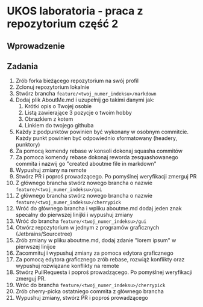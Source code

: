 # UKOS laboratoria - praca z repozytorium część 2

## Wprowadzenie
## Zadania
1. Zrób forka bieżącego repozytorium na swój profil
2. Zclonuj repozytorium lokalnie
3. Stwórz brancha `feature/<twoj_numer_indeksu>/markdown`
4. Dodaj plik AboutMe.md i uzupełnij go takimi danymi jak:
   1. Krótki opis o Twojej osobie
   2. Listą zawierające 3 pozycje o twoim hobby
   3. Obrazkiem z kotem
   4. Linkiem do twojego githuba
5. Każdy z podpunktów powinien być wykonany w osobnym commitcie. Każdy punkt powinien być odpowiednio sformatowany (headery, punktory)
6. Za pomocą komendy rebase w konsoli dokonaj squasha commitów
7. Za pomoca komendy rebase dokonaj reworda zesquashowanego commita i nazwij go "created aboutme file in markdown"
8. Wypushuj zmiany na remote
9. Stwórz PR i poproś prowadzącego. Po pomyślnej weryfikacji zmerguj PR
10. Z głównego brancha stwórz nowego brancha o nazwie `feature/<twoj_numer_indeksu>/gui`
11. Z głównego brancha stwórz nowego brancha o nazwie `feature/<twoj_numer_indeksu>/cherrypick`
11. Wróć do głównego brancha i wpliku aboutme.md dodaj jeden znak specalny do pierwszej linijki i wypushuj zmiany
12. Wróć do brancha `feature/<twoj_numer_indeksu>/gui`
13. Otwórz repozytorium w jednym z programów graficznych (Jetbrains/Sourcetree)
14. Zrób zmiany w pliku aboutme.md, dodaj zdanie "lorem ipsum" w pierwszej linijce
15. Zacommituj i wypushuj zmiany za pomoca edytora graficznego
16. Za pomocą edytora graficznego zrób rebase, rozwiąż konflikty oraz wypushuj rozwiązane konflikty na remote
17. Stwórz PullRequesta i poproś prowadzącego. Po pomyślnej weryfikacji zmerguj PR.
18. Wróc do brancha `feature/<twoj_numer_indeksu>/cherrypick`
19. Zrób cherry-picka ostatniego commita z głównego brancha
20. Wypushuj zmiany, stwórz PR i poproś prowadzącego
